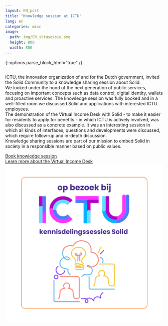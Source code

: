 ```yaml
---
layout: EN_post
title: "Knowledge session at ICTU"
lang: en
categories: misc
image:
  path: img/EN_ictusessie.svg
  height: 800
  width: 800
---
```



{::options parse_block_html="true" /}
<div class="wrapperprojects" markdown="0">
            <div class="projectblock">
             <div class="project_text">
              <h2>
              </h2>
              <p>
ICTU, the innovation organization of and for the Dutch government, invited the Solid Community to a knowledge sharing session about Solid. <br>
We looked under the hood of the next generation of public services, focusing on important concepts such as data control, digital identity, wallets and proactive services.
The knowledge session was fully booked and in a well-filled room we discussed Solid and applications with interested ICTU employees. <br>
The demonstration of the Virtual Income Desk with Solid - to make it easier for residents to apply for benefits - in which ICTU is actively involved, was also discussed as a concrete example. 
It was an interesting session in which all kinds of interfaces, questions and developments were discussed, which require follow-up and in-depth discussion. <br>
Knowledge sharing sessions are part of our mission to embed Solid in society in a responsible manner based on public values.
                </p>
              <div class="button_align">
               <div class="button"><a class="button_link" href="/en/collaboration.html">Book knowledge session</a></div>
              </div>
              <div class="button_align">
               <div class="button"><a class="button_link" href="/en/vil">Learn more about the Virtual Income Desk</a></div>
              </div>
              </div>
              <div class="project_img">
                <img src="/img/ictukennissessie.svg" alt="">
            </div>         
        </div>
</div>
